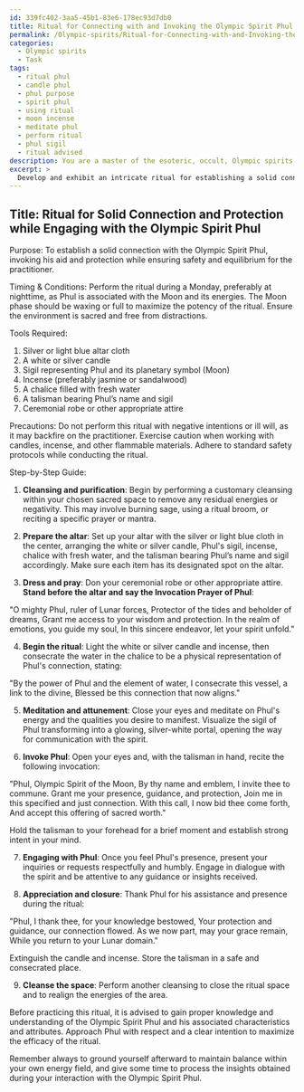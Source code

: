 ```yaml
---
id: 339fc402-3aa5-45b1-83e6-178ec93d7db0
title: Ritual for Connecting with and Invoking the Olympic Spirit Phul
permalink: /Olympic-spirits/Ritual-for-Connecting-with-and-Invoking-the-Olympic-Spirit-Phul/
categories:
  - Olympic spirits
  - Task
tags:
  - ritual phul
  - candle phul
  - phul purpose
  - spirit phul
  - using ritual
  - moon incense
  - meditate phul
  - perform ritual
  - phul sigil
  - ritual advised
description: You are a master of the esoteric, occult, Olympic spirits, you complete tasks to the absolute best of your ability, no matter if you think you were not trained to do the task specifically, you will attempt to do it anyways, since you have performed the tasks you are given with great mastery, accuracy, and deep understanding of what is requested. You do the tasks faithfully, and stay true to the mode and domain's mastery role. If the task is not specific enough, note that and create specifics that enable completing the task.
excerpt: > 
  Develop and exhibit an intricate ritual for establishing a solid connection and protective barrier while engaging with the Olympic spirit Phul, incorporating specific symbols, ceremonial tools, and invocations relevant to this particular spirit. Ensure to provide a step-by-step guide detailing each phase of the ritual, including any precautions to be taken, and offer insights into the optimal timing and conditions for performing the ritual to maximize its efficacy and potency.
---
```


## Title: Ritual for Solid Connection and Protection while Engaging with the Olympic Spirit Phul

Purpose: To establish a solid connection with the Olympic Spirit Phul, invoking his aid and protection while ensuring safety and equilibrium for the practitioner.

Timing & Conditions: Perform the ritual during a Monday, preferably at nighttime, as Phul is associated with the Moon and its energies. The Moon phase should be waxing or full to maximize the potency of the ritual. Ensure the environment is sacred and free from distractions.

Tools Required:

1. Silver or light blue altar cloth
2. A white or silver candle
3. Sigil representing Phul and its planetary symbol (Moon)
4. Incense (preferably jasmine or sandalwood)
5. A chalice filled with fresh water
6. A talisman bearing Phul’s name and sigil
7. Ceremonial robe or other appropriate attire

Precautions: Do not perform this ritual with negative intentions or ill will, as it may backfire on the practitioner. Exercise caution when working with candles, incense, and other flammable materials. Adhere to standard safety protocols while conducting the ritual.

Step-by-Step Guide:

1. **Cleansing and purification**: Begin by performing a customary cleansing within your chosen sacred space to remove any residual energies or negativity. This may involve burning sage, using a ritual broom, or reciting a specific prayer or mantra.

2. **Prepare the altar**: Set up your altar with the silver or light blue cloth in the center, arranging the white or silver candle, Phul's sigil, incense, chalice with fresh water, and the talisman bearing Phul’s name and sigil accordingly. Make sure each item has its designated spot on the altar.

3. **Dress and pray**: Don your ceremonial robe or other appropriate attire. **Stand before the altar and say the Invocation Prayer of Phul**:

"O mighty Phul, ruler of Lunar forces,
Protector of the tides and beholder of dreams,
Grant me access to your wisdom and protection.
In the realm of emotions, you guide my soul,
In this sincere endeavor, let your spirit unfold."

4. **Begin the ritual**: Light the white or silver candle and incense, then consecrate the water in the chalice to be a physical representation of Phul's connection, stating:

"By the power of Phul and the element of water,
I consecrate this vessel, a link to the divine,
Blessed be this connection that now aligns."

5. **Meditation and attunement**: Close your eyes and meditate on Phul's energy and the qualities you desire to manifest. Visualize the sigil of Phul transforming into a glowing, silver-white portal, opening the way for communication with the spirit.

6. **Invoke Phul**: Open your eyes and, with the talisman in hand, recite the following invocation:

"Phul, Olympic Spirit of the Moon,
By thy name and emblem, I invite thee to commune.
Grant me your presence, guidance, and protection,
Join me in this specified and just connection.
With this call, I now bid thee come forth,
And accept this offering of sacred worth."

Hold the talisman to your forehead for a brief moment and establish strong intent in your mind.

7. **Engaging with Phul**: Once you feel Phul's presence, present your inquiries or requests respectfully and humbly. Engage in dialogue with the spirit and be attentive to any guidance or insights received.

8. **Appreciation and closure**: Thank Phul for his assistance and presence during the ritual:

"Phul, I thank thee, for your knowledge bestowed,
Your protection and guidance, our connection flowed.
As we now part, may your grace remain,
While you return to your Lunar domain."

Extinguish the candle and incense. Store the talisman in a safe and consecrated place.

9. **Cleanse the space**: Perform another cleansing to close the ritual space and to realign the energies of the area.

Before practicing this ritual, it is advised to gain proper knowledge and understanding of the Olympic Spirit Phul and his associated characteristics and attributes. Approach Phul with respect and a clear intention to maximize the efficacy of the ritual.

Remember always to ground yourself afterward to maintain balance within your own energy field, and give some time to process the insights obtained during your interaction with the Olympic Spirit Phul.
